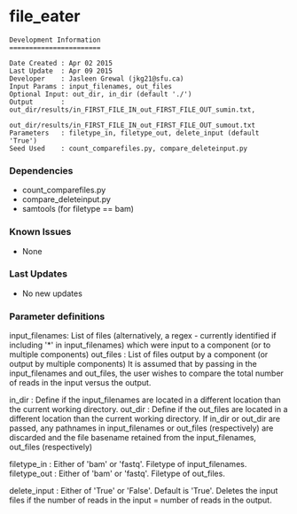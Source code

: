 # file_eater

```
Development Information
=======================

Date Created : Apr 02 2015
Last Update  : Apr 09 2015
Developer    : Jasleen Grewal (jkg21@sfu.ca)
Input Params : input_filenames, out_files
Optional Input: out_dir, in_dir (default './')
Output       : out_dir/results/in_FIRST_FILE_IN_out_FIRST_FILE_OUT_sumin.txt,
               out_dir/results/in_FIRST_FILE_IN_out_FIRST_FILE_OUT_sumout.txt 
Parameters   : filetype_in, filetype_out, delete_input (default 'True')
Seed Used    : count_comparefiles.py, compare_deleteinput.py
```

### Dependencies

- count_comparefiles.py
- compare_deleteinput.py
- samtools (for filetype == bam)

### Known Issues

- None

### Last Updates

- No new updates

### Parameter definitions
input_filenames: List of files (alternatively, a regex - currently identified if including '*' in input_filenames) which were input to a component (or to multiple components)
out_files      : List of files output by a component (or output by multiple components)
It is assumed that by passing in the input_filenames and out_files, the user wishes to compare the total number of reads in the input versus the output.

in_dir         : Define if the input_filenames are located in a different location than the current working directory. 
out_dir        : Define if the out_files are located in a different location than the current working directory.
If in_dir or out_dir are passed, any pathnames in input_filenames or out_files (respectively) are discarded and the file basename retained from the input_filenames, out_files (respectively)

filetype_in    : Either of 'bam' or 'fastq'. Filetype of input_filenames.
filetype_out   : Either of 'bam' or 'fastq'. Filetype of out_files.
 
delete_input   : Either of 'True' or 'False'. Default is 'True'. Deletes the input files if the number of reads in the input = number of reads in the output.
